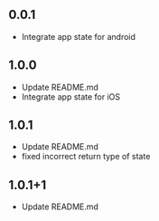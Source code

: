 ## 0.0.1

* Integrate app state for android

## 1.0.0

* Update README.md
* Integrate app state for iOS

## 1.0.1

* Update README.md
* fixed incorrect return type of state  

## 1.0.1+1

* Update README.md
